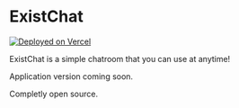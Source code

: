 # **ExistChat**

[![Deployed on Vercel](https://img.shields.io/badge/Deployed%20on-Vercel-black?style=for-the-badge&logo=vercel)](https://vercel.com/ihatedis1212s-projects/v0-simple-chat-app)

ExistChat is a simple chatroom that you can use at anytime!

Application version coming soon.

Completly open source.
